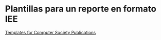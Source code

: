 # Plantillas para un reporte en formato IEE

[Templates for Computer Society Publications](https://journals.ieeeauthorcenter.ieee.org/create-your-ieee-journal-article/authoring-tools-and-templates/ieee-article-templates/templates-for-computer-society-publications/)
